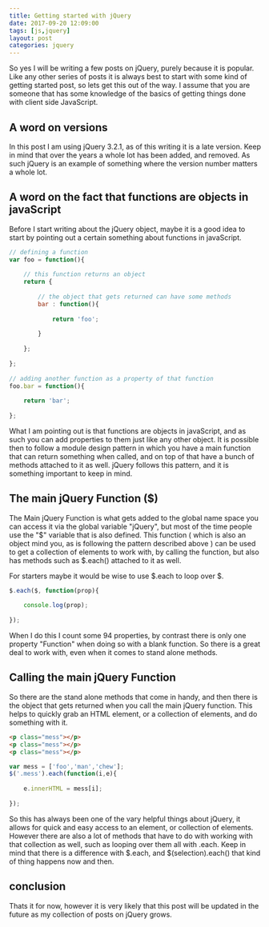 ```yaml
---
title: Getting started with jQuery
date: 2017-09-20 12:09:00
tags: [js,jquery]
layout: post
categories: jquery
---
```


So yes I will be writing a few posts on jQuery, purely because it is popular. Like any other series of posts it is always best to start with some kind of getting started post, so lets get this out of the way. I assume that you are someone that has some knowledge of the basics of getting things done with client side JavaScript.

<!-- more -->

## A word on versions

In this post I am using jQuery 3.2.1, as of this writing it is a late version. Keep in mind that over the years a whole lot has been added, and removed. As such jQuery is an example of something where the version number matters a whole lot.

## A word on the fact that functions are objects in javaScript

Before I start writing about the jQuery object, maybe it is a good idea to start by pointing out a certain something about functions in javaScript.

```js
// defining a function
var foo = function(){
 
    // this function returns an object
    return {
 
        // the object that gets returned can have some methods
        bar : function(){
 
            return 'foo';
 
        }
 
    };
 
};
 
// adding another function as a property of that function
foo.bar = function(){
 
    return 'bar';
 
};
```

What I am pointing out is that functions are objects in javaScript, and as such you can add properties to them just like any other object. It is possible then to follow a module design pattern in which you have a main function that can return something when called, and on top of that have a bunch of methods attached to it as well. jQuery follows this pattern, and it is something important to keep in mind.

## The main jQuery Function ($)

The Main jQuery Function is what gets added to the global name space you can access it via the global variable \"jQuery\", but most of the time people use the \"$\" variable that is also defined. This function ( which is also an object mind you, as is following the pattern described above ) can be used to get a collection of elements to work with, by calling the function, but also has methods such as \$.each() attached to it as well.

For starters maybe it would be wise to use $.each to loop over $.
```js
$.each($, function(prop){
 
    console.log(prop);
 
});
```
When I do this I count some 94 properties, by contrast there is only one property \"Function\" when doing so with a blank function. So there is a great deal to work with, even when it comes to stand alone methods.

## Calling the main jQuery Function

So there are the stand alone methods that come in handy, and then there is the object that gets returned when you call the main jQuery function. This helps to quickly grab an HTML element, or a collection of elements, and do something with it.

```html
<p class="mess"></p>
<p class="mess"></p>
<p class="mess"></p>
```

```js
var mess = ['foo','man','chew'];
$('.mess').each(function(i,e){
 
    e.innerHTML = mess[i];
 
});
```

So this has always been one of the vary helpful things about jQuery, it allows for quick and easy access to an element, or collection of elements. However there are also a lot of methods that have to do with working with that collection as well, such as looping over them all with .each. Keep in mind that there is a difference with $.each, and $(selection).each() that kind of thing happens now and then.

## conclusion

Thats it for now, however it is very likely that this post will be updated in the future as my collection of posts on jQuery grows.